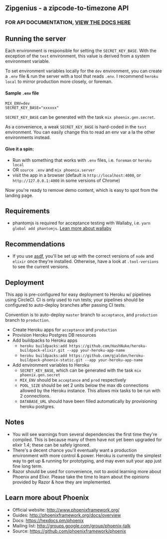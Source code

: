 ## Zipgenius - a zipcode-to-timezone API

### FOR API DOCUMENTATION, [VIEW THE DOCS HERE](blob/master/doc/README.md)

## Running the server

Each environment is responsible for setting the `SECRET_KEY_BASE`. With the exception of the `test` environment, this value is derived from a system environment variable.

To set environment variables locally for the `dev` environment, you can create a `.env` file & run the server with a tool that reads `.env`. I recommend `heroku local` to mirror production more closely, or foreman.

#### Sample `.env` file

```
MIX_ENV=dev
SECRET_KEY_BASE="xxxxxx"
```

`SECRET_KEY_BASE` can be generated with the task `mix phoenix.gen.secret`.

As a convenience, a weak `SECRET_KEY_BASE` is hard-coded in the `test` environment. You can easily change this to read an env var a la the other environments instead.

#### Give it a spin:

* Run with something that works with `.env` files, i.e. `foreman` or `heroku local`
* OR `source .env` and `mix phoenix.server`
* visit the app in a browser (default is `http://localhost:4000`, or `http://127.0.0.1:4000` in some versions of Chrome)

Now you're ready to remove demo content, which is easy to spot from the landing page.

## Requirements

* phantomjs is required for acceptance testing with Wallaby, i.e. `yarn global add phantomjs`.
  [Lean more about wallaby](https://github.com/keathley/wallaby)

## Recommendations

* If you use [asdf](https://github.com/asdf-vm/asdf), you'll be set up with the correct versions of `node` and `elixir` once they're installed. Otherwise, have a look at `.tool-versions` to see the current versions.

## Deployment

This app is pre-configured for easy deployment to Heroku w/ pipelines using CircleCI. CI is only used to run tests; your pipelines should be configured to auto-deploy branches after passing CI tests.

Convention is to auto-deploy `master` branch to `acceptance`, and `production` branch to `production`.

* Create Heroku apps for `acceptance` and `production`
* Provision Heroku Postgres DB resources
* Add buildpacks to Heroku apps
  * `heroku buildpacks:add https://github.com/HashNuke/heroku-buildpack-elixir.git --app your-heroku-app-name`
  * `heroku buildpacks:add https://github.com/gjaldon/heroku-buildpack-phoenix-static.git --app your-heroku-app-name`
* Add environment variables to Heroku
  * `SECRET_KEY_BASE`, which can be generated with the task `mix phoenix.gen.secret`
  * `MIX_ENV` should be `acceptance` and `prod` respectively
  * `POOL_SIZE` should be set 2 units below the max db connections allowed by the Heroku instance. This allows mix tasks to be run with 2 connections.
  * `DATABASE_URL` should have been filled automatically by provisioning heroku postgres.

## Notes

* You will see warnings from several dependencies the first time they're compiled.
  This is because many of them have not yet been upgraded for elixir 1.4; these can be safely ignored.
* There's a decent chance you'll eventually want a production environment with more control & power. Heroku is currently the simplest way to get up & running for prototyping, and may even suit your app just fine long term.
* Razor should be used for convenience, not to avoid learning more about Phoenix and Elixir. Please take the time to learn about the opinions provided by Razor & how they are implemented.

## Learn more about Phoenix

* Official website: http://www.phoenixframework.org/
* Guides: http://phoenixframework.org/docs/overview
* Docs: https://hexdocs.pm/phoenix
* Mailing list: http://groups.google.com/group/phoenix-talk
* Source: https://github.com/phoenixframework/phoenix
